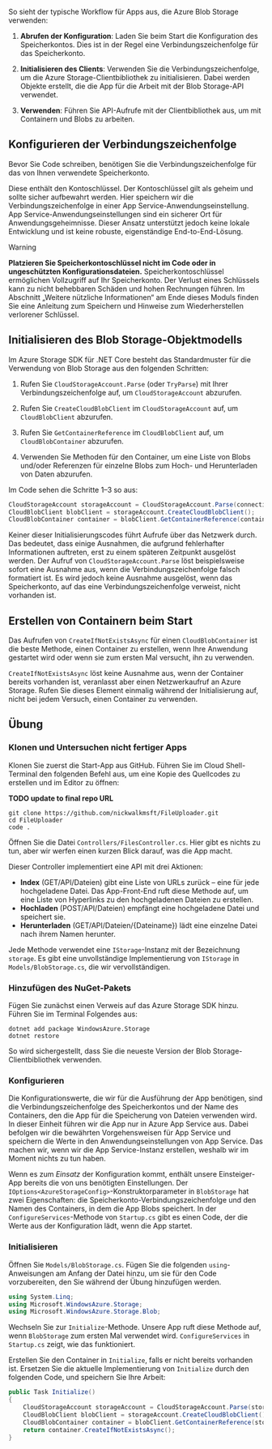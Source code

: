 So sieht der typische Workflow für Apps aus, die Azure Blob Storage verwenden:

1. **Abrufen der Konfiguration**: Laden Sie beim Start die Konfiguration des Speicherkontos. Dies ist in der Regel eine Verbindungszeichenfolge für das Speicherkonto.

1. **Initialisieren des Clients**: Verwenden Sie die Verbindungszeichenfolge, um die Azure Storage-Clientbibliothek zu initialisieren. Dabei werden Objekte erstellt, die die App für die Arbeit mit der Blob Storage-API verwendet.

1. **Verwenden**: Führen Sie API-Aufrufe mit der Clientbibliothek aus, um mit Containern und Blobs zu arbeiten.

## <a name="configure-your-connection-string"></a>Konfigurieren der Verbindungszeichenfolge

Bevor Sie Code schreiben, benötigen Sie die Verbindungszeichenfolge für das von Ihnen verwendete Speicherkonto.

Diese enthält den Kontoschlüssel. Der Kontoschlüssel gilt als geheim und sollte sicher aufbewahrt werden. Hier speichern wir die Verbindungszeichenfolge in einer App Service-Anwendungseinstellung. App Service-Anwendungseinstellungen sind ein sicherer Ort für Anwendungsgeheimnisse. Dieser Ansatz unterstützt jedoch keine lokale Entwicklung und ist keine robuste, eigenständige End-to-End-Lösung.

> [!WARNING]
> **Platzieren Sie Speicherkontoschlüssel nicht im Code oder in ungeschützten Konfigurationsdateien.** Speicherkontoschlüssel ermöglichen Vollzugriff auf Ihr Speicherkonto. Der Verlust eines Schlüssels kann zu nicht behebbaren Schäden und hohen Rechnungen führen. Im Abschnitt „Weitere nützliche Informationen“ am Ende dieses Moduls finden Sie eine Anleitung zum Speichern und Hinweise zum Wiederherstellen verlorener Schlüssel.

## <a name="initialize-the-blob-storage-object-model"></a>Initialisieren des Blob Storage-Objektmodells

Im Azure Storage SDK für .NET Core besteht das Standardmuster für die Verwendung von Blob Storage aus den folgenden Schritten:

1. Rufen Sie `CloudStorageAccount.Parse` (oder `TryParse`) mit Ihrer Verbindungszeichenfolge auf, um `CloudStorageAccount` abzurufen.

1. Rufen Sie `CreateCloudBlobClient` im `CloudStorageAccount` auf, um `CloudBlobClient` abzurufen.

1. Rufen Sie `GetContainerReference` im `CloudBlobClient` auf, um `CloudBlobContainer` abzurufen.

1. Verwenden Sie Methoden für den Container, um eine Liste von Blobs und/oder Referenzen für einzelne Blobs zum Hoch- und Herunterladen von Daten abzurufen.

Im Code sehen die Schritte 1&ndash;3 so aus:

```csharp
CloudStorageAccount storageAccount = CloudStorageAccount.Parse(connectionString); // or TryParse()
CloudBlobClient blobClient = storageAccount.CreateCloudBlobClient();
CloudBlobContainer container = blobClient.GetContainerReference(containerName);
```

Keiner dieser Initialisierungscodes führt Aufrufe über das Netzwerk durch. Das bedeutet, dass einige Ausnahmen, die aufgrund fehlerhafter Informationen auftreten, erst zu einem späteren Zeitpunkt ausgelöst werden. Der Aufruf von `CloudStorageAccount.Parse` löst beispielsweise sofort eine Ausnahme aus, wenn die Verbindungszeichenfolge falsch formatiert ist. Es wird jedoch keine Ausnahme ausgelöst, wenn das Speicherkonto, auf das eine Verbindungszeichenfolge verweist, nicht vorhanden ist.

## <a name="create-containers-at-startup"></a>Erstellen von Containern beim Start

Das Aufrufen von `CreateIfNotExistsAsync` für einen `CloudBlobContainer` ist die beste Methode, einen Container zu erstellen, wenn Ihre Anwendung gestartet wird oder wenn sie zum ersten Mal versucht, ihn zu verwenden.

`CreateIfNotExistsAsync` löst keine Ausnahme aus, wenn der Container bereits vorhanden ist, veranlasst aber einen Netzwerkaufruf an Azure Storage. Rufen Sie dieses Element einmalig während der Initialisierung auf, nicht bei jedem Versuch, einen Container zu verwenden.

## <a name="exercise"></a>Übung

### <a name="clone-and-explore-the-unfinished-app"></a>Klonen und Untersuchen nicht fertiger Apps

Klonen Sie zuerst die Start-App aus GitHub. Führen Sie im Cloud Shell-Terminal den folgenden Befehl aus, um eine Kopie des Quellcodes zu erstellen und im Editor zu öffnen:

**TODO update to final repo URL**

```console
git clone https://github.com/nickwalkmsft/FileUploader.git
cd FileUploader
code .
```

Öffnen Sie die Datei `Controllers/FilesController.cs`. Hier gibt es nichts zu tun, aber wir werfen einen kurzen Blick darauf, was die App macht.

Dieser Controller implementiert eine API mit drei Aktionen:

- **Index** (GET/API/Dateien) gibt eine Liste von URLs zurück – eine für jede hochgeladene Datei. Das App-Front-End ruft diese Methode auf, um eine Liste von Hyperlinks zu den hochgeladenen Dateien zu erstellen.
- **Hochladen** (POST/API/Dateien) empfängt eine hochgeladene Datei und speichert sie.
- **Herunterladen** (GET/API/Dateien/{Dateiname}) lädt eine einzelne Datei nach ihrem Namen herunter.

Jede Methode verwendet eine `IStorage`-Instanz mit der Bezeichnung `storage`. Es gibt eine unvollständige Implementierung von `IStorage` in `Models/BlobStorage.cs`, die wir vervollständigen.

### <a name="add-the-nuget-package"></a>Hinzufügen des NuGet-Pakets

Fügen Sie zunächst einen Verweis auf das Azure Storage SDK hinzu. Führen Sie im Terminal Folgendes aus:

```console
dotnet add package WindowsAzure.Storage
dotnet restore
```

So wird sichergestellt, dass Sie die neueste Version der Blob Storage-Clientbibliothek verwenden.

### <a name="configure"></a>Konfigurieren

Die Konfigurationswerte, die wir für die Ausführung der App benötigen, sind die Verbindungszeichenfolge des Speicherkontos und der Name des Containers, den die App für die Speicherung von Dateien verwenden wird. In dieser Einheit führen wir die App nur in Azure App Service aus. Dabei befolgen wir die bewährten Vorgehensweisen für App Service und speichern die Werte in den Anwendungseinstellungen von App Service. Das machen wir, wenn wir die App Service-Instanz erstellen, weshalb wir im Moment nichts zu tun haben.

Wenn es zum *Einsatz* der Konfiguration kommt, enthält unsere Einsteiger-App bereits die von uns benötigten Einstellungen. Der `IOptions<AzureStorageConfig>`-Konstruktorparameter in `BlobStorage` hat zwei Eigenschaften: die Speicherkonto-Verbindungszeichenfolge und den Namen des Containers, in dem die App Blobs speichert. In der `ConfigureServices`-Methode von `Startup.cs` gibt es einen Code, der die Werte aus der Konfiguration lädt, wenn die App startet.

### <a name="initialize"></a>Initialisieren

Öffnen Sie `Models/BlobStorage.cs`. Fügen Sie die folgenden `using`-Anweisungen am Anfang der Datei hinzu, um sie für den Code vorzubereiten, den Sie während der Übung hinzufügen werden.

```csharp
using System.Linq;
using Microsoft.WindowsAzure.Storage;
using Microsoft.WindowsAzure.Storage.Blob;
```

Wechseln Sie zur `Initialize`-Methode. Unsere App ruft diese Methode auf, wenn `BlobStorage` zum ersten Mal verwendet wird. `ConfigureServices` in `Startup.cs` zeigt, wie das funktioniert.

Erstellen Sie den Container in `Initialize`, falls er nicht bereits vorhanden ist. Ersetzen Sie die aktuelle Implementierung von `Initialize` durch den folgenden Code, und speichern Sie Ihre Arbeit:

```csharp
public Task Initialize()
{
    CloudStorageAccount storageAccount = CloudStorageAccount.Parse(storageConfig.ConnectionString);
    CloudBlobClient blobClient = storageAccount.CreateCloudBlobClient();
    CloudBlobContainer container = blobClient.GetContainerReference(storageConfig.FileContainerName);
    return container.CreateIfNotExistsAsync();
}
```